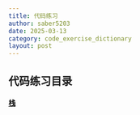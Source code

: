```yaml
---
title: 代码练习
author: saber5203
date: 2025-03-13
category: code_exercise_dictionary
layout: post
---
```


代码练习目录
-------------

#### [<font color="black">栈</font>](../code_exercise/Stack "Stack")

